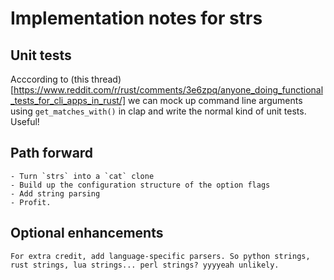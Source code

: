 # Implementation notes for strs

## Unit tests

Acccording to (this thread)[https://www.reddit.com/r/rust/comments/3e6zpq/anyone_doing_functional_tests_for_cli_apps_in_rust/] we can mock up command line arguments using `get_matches_with()` in clap and write the normal kind of unit tests. Useful!

## Path forward

    - Turn `strs` into a `cat` clone
    - Build up the configuration structure of the option flags
    - Add string parsing
    - Profit.

## Optional enhancements

    For extra credit, add language-specific parsers. So python strings, rust strings, lua strings... perl strings? yyyyeah unlikely. 